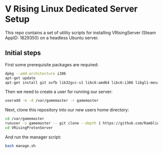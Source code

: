# V Rising Linux Dedicated Server Setup

This repo contains a set of utility scripts for installing VRisingServer (Steam AppID: 1829350) on a headless Ubuntu server.

## Initial steps

First some prerequisite packages are required:

```bash
dpkg --add-architecture i386
apt-get update
apt-get install git xvfb lib32gcc-s1 libc6:amd64 libc6:i386 libgl1-mesa-glx:i386
```

Then we need to create a user for running our server:

```bash
useradd -m -d /var/gamemaster -r gamemaster
```

Next, clone this repository into our new users home directory:

```bash
cd /var/gamemaster
runuser -u gamemaster -- git clone --depth 1 https://github.com/RamblingMadMan/VRisingProtonServer.git
cd VRisingProtonServer
```

And run the manager script:

```bash
bash manage.sh
```
